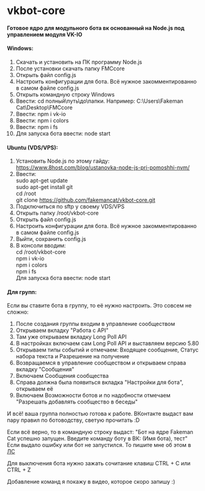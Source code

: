 vkbot-core
============
#### Готовое ядро для модульного бота вк основанный на Node.js под управлением модуля VK-IO

#### Windows:
1. Скачать и установить на ПК программу Node.js
2. После установки скачать папку FMCcore
3. Открыть файл config.js
4. Настроить конфигурации для бота. Всё нужное закомментированно в самом файле config.js
3. Открыть командную строку Windows
4. Ввести: cd полный\путь\до\папки. Например: C:\Users\Fakeman Cat\Desktop\FMCcore
5. Ввести: npm i vk-io
6. Ввести: npm i colors
7. Ввести: npm i fs
8. Для запуска бота ввести: node start

#### Ubuntu (VDS/VPS):
1. Установить Node.js по этому гайду: https://www.8host.com/blog/ustanovka-node-js-pri-pomoshhi-nvm/
2. Ввести:</br>
  sudo apt-get update</br>
  sudo apt-get install git</br>
  cd /root</br>
  git clone https://github.com/fakemancat/vkbot-core.git
4. Подключиться по sftp у своему VDS/VPS
3. Открыть папку /root/vkbot-core
4. Открыть файл config.js
5. Настроить конфигурации для бота. Всё нужное закомментированно в самом файле config.js
6. Выйти, сохранить config.js
7. В консоли вводим:</br>
  cd /root/vkbot-core</br>
  npm i vk-io</br>
  npm i colors</br>
  npm i fs</br>
  Для запуска бота ввести: node start</br>

#### Для групп:
Если вы ставите бота в группу, то её нужно настроить. Это совсем не сложно:
1. После создания группы входим в управление сообществом
2. Открываем вкладку "Работа с API"
3. Там уже открываем вкладку Long Poll API
4. В настройках включаем сам Long Poll API и выставляем версию 5.80
5. Открываем типы событий и отмечаем: Входящее сообщение, Статус набора текста и Разрешение на получение
6. Возвращаемся в управление сообществом и открываем справа вкладку "Сообщения"
7. Включаем Сообщения сообщества
8. Справа должна была появиться вкладка "Настройки для бота", открываем её
9. Включаем Возможности ботов и по надобности отмечаем "Разрешать добавлять сообщество в беседы"

И всё! ваша группа полностью готова к работе. ВКонтакте выдаст вам пару правил по ботоводству, светую прочитать :D

Если всё верно, то в командную строку выдаст: "Бот на ядре Fakeman Cat успешно запущен. Введите команду боту в ВК: (Имя бота), тест"
Если выдало ошибку или бот не запустился. То пишите мне об этом в [ЛС](https://vk.com/im?sel=236908027)

Для выключения бота нужно зажать сочитание клавиш CTRL + C или CTRL + Z

Добавление команд я покажу в видео, которое скоро запишу :)
